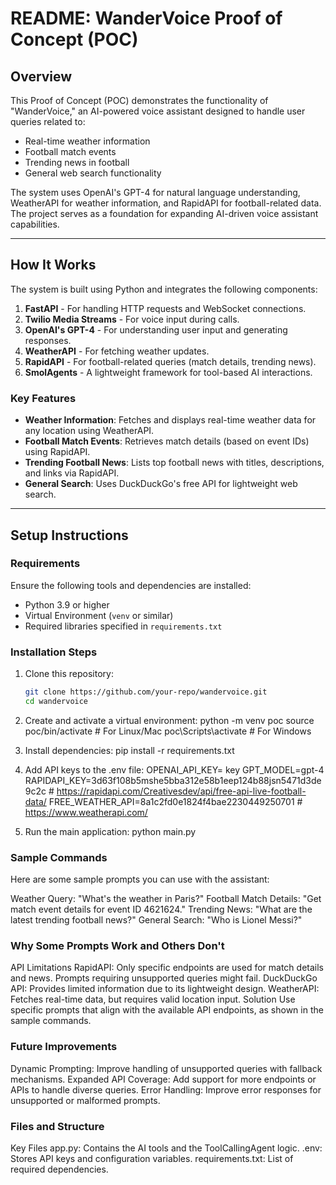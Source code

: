 # **README: WanderVoice Proof of Concept (POC)**

## **Overview**
This Proof of Concept (POC) demonstrates the functionality of "WanderVoice," an AI-powered voice assistant designed to handle user queries related to:
- Real-time weather information
- Football match events
- Trending news in football
- General web search functionality

The system uses OpenAI's GPT-4 for natural language understanding, WeatherAPI for weather information, and RapidAPI for football-related data. The project serves as a foundation for expanding AI-driven voice assistant capabilities.

---

## **How It Works**
The system is built using Python and integrates the following components:
1. **FastAPI** - For handling HTTP requests and WebSocket connections.
2. **Twilio Media Streams** - For voice input during calls.
3. **OpenAI's GPT-4** - For understanding user input and generating responses.
4. **WeatherAPI** - For fetching weather updates.
5. **RapidAPI** - For football-related queries (match details, trending news).
6. **SmolAgents** - A lightweight framework for tool-based AI interactions.

### **Key Features**
- **Weather Information**: Fetches and displays real-time weather data for any location using WeatherAPI.
- **Football Match Events**: Retrieves match details (based on event IDs) using RapidAPI.
- **Trending Football News**: Lists top football news with titles, descriptions, and links via RapidAPI.
- **General Search**: Uses DuckDuckGo's free API for lightweight web search.

---

## **Setup Instructions**

### **Requirements**
Ensure the following tools and dependencies are installed:
- Python 3.9 or higher
- Virtual Environment (`venv` or similar)
- Required libraries specified in `requirements.txt`

### **Installation Steps**
1. Clone this repository:
   ```bash
   git clone https://github.com/your-repo/wandervoice.git
   cd wandervoice

2. Create and activate a virtual environment:
    python -m venv poc
    source poc/bin/activate  # For Linux/Mac
    poc\Scripts\activate     # For Windows

3. Install dependencies:
    pip install -r requirements.txt

4. Add API keys to the .env file:
    OPENAI_API_KEY= key
    GPT_MODEL=gpt-4
    RAPIDAPI_KEY=3d63f108b5mshe5bba312e58b1eep124b88jsn5471d3de9c2c # https://rapidapi.com/Creativesdev/api/free-api-live-football-data/
    FREE_WEATHER_API=8a1c2fd0e1824f4bae2230449250701     # https://www.weatherapi.com/

5. Run the main application:
    python main.py

### **Sample Commands**
Here are some sample prompts you can use with the assistant:

Weather Query:
"What's the weather in Paris?"
Football Match Details:
"Get match event details for event ID 4621624."
Trending News:
"What are the latest trending football news?"
General Search:
"Who is Lionel Messi?"



### **Why Some Prompts Work and Others Don't**
API Limitations
RapidAPI:
Only specific endpoints are used for match details and news.
Prompts requiring unsupported queries might fail.
DuckDuckGo API:
Provides limited information due to its lightweight design.
WeatherAPI:
Fetches real-time data, but requires valid location input.
Solution
Use specific prompts that align with the available API endpoints, as shown in the sample commands.

### **Future Improvements**
Dynamic Prompting:
Improve handling of unsupported queries with fallback mechanisms.
Expanded API Coverage:
Add support for more endpoints or APIs to handle diverse queries.
Error Handling:
Improve error responses for unsupported or malformed prompts.



### **Files and Structure**
Key Files
app.py: Contains the AI tools and the ToolCallingAgent logic.
.env: Stores API keys and configuration variables.
requirements.txt: List of required dependencies.